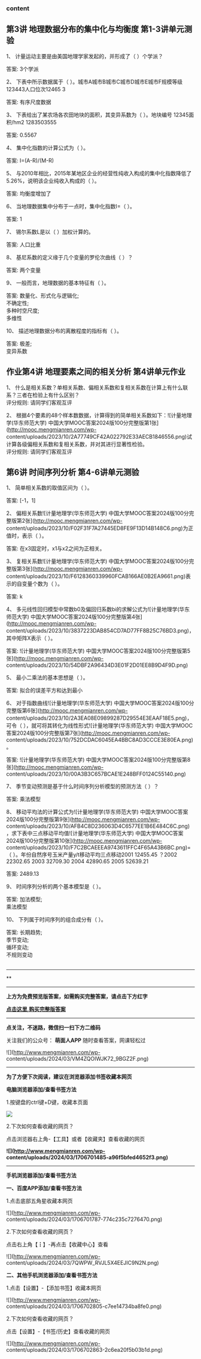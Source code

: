 ### content



## 第3讲 地理数据分布的集中化与均衡度 第1-3讲单元测验

1、 计量运动主要是由美国地理学家发起的，并形成了（ ）个学派？

答案: 3个学派

2、 下表中所示数据属于（ ）。城市A城市B城市C城市D城市E城市F规模等级123443人口位次12465 3

答案: 有序尺度数据

3、 下表给出了某农场各农田地块的面积，其变异系数为（ ）。地块编号 12345面积/hm2 1283503555

答案: 0.5567

4、 集中化指数的计算公式为（ ）。

答案: I=(A-R)/(M-R)

5、 与2010年相比，2015年某地区企业的经营性纯收入构成的集中化指数降低了5.26%，说明该企业纯收入构成的（ ）。

答案: 均衡度增加了

6、 当地理数据集中分布于一点时，集中化指数I=（ ）。

答案: 1

7、 锡尔系数L是以（ ）加权计算的。

答案: 人口比重

8、 基尼系数的定义缘于几个变量的罗伦次曲线（ ）？

答案: 两个变量

9、 一般而言，地理数据的基本特征有（ ）。

答案: 数量化、形式化与逻辑化;  
不确定性;  
多种时空尺度;  
多维性

10、 描述地理数据分布的离散程度的指标有（ ）。

答案: 极差;  
变异系数

## 作业第4讲 地理要素之间的相关分析 第4讲单元作业

1、 什么是相关系数？单相关系数、偏相关系数和复相关系数在计算上有什么联系？三者在检验上有什么区别？  
评分规则: 请同学们客观互评

2、 根据4个要素的48个样本数数据，计算得到的简单相关系数如下：![计量地理学\(华东师范大学\)
中国大学MOOC答案2024版100分完整版第1张](http://mooc.mengmianren.com/wp-
content/uploads/2023/10/2A77749CF42A022792E33AECB1846556.png)试计算各级偏相关系数和复相关系数，并对其进行显著性检验。  
评分规则: 请同学们客观互评

##

## 第6讲 时间序列分析 第4-6讲单元测验

1、 简单相关系数的取值区间为（ ）。

答案: [-1，1]

2、 偏相关系数![计量地理学\(华东师范大学\)
中国大学MOOC答案2024版100分完整版第2张](http://mooc.mengmianren.com/wp-
content/uploads/2023/10/F02F31F7A27445ED8FE9F13D14B148C6.png)为正值时，表示（ ）。

答案: 在x3固定时，x1与x2之间为正相关。

3、 复相关系数![计量地理学\(华东师范大学\)
中国大学MOOC答案2024版100分完整版第3张](http://mooc.mengmianren.com/wp-
content/uploads/2023/10/F6128360339960FCAB166AE0B2EA9661.png)表示的自变量个数为（ ）。

答案: k

4、 多元线性回归模型中常数b0及偏回归系数bi的求解公式为![计量地理学\(华东师范大学\)
中国大学MOOC答案2024版100分完整版第4张](http://mooc.mengmianren.com/wp-
content/uploads/2023/10/3837223DAB854CD7AD77FF8B25C76BD3.png)，其中矩阵X表示（ ）。

答案: ![计量地理学\(华东师范大学\)
中国大学MOOC答案2024版100分完整版第5张](http://mooc.mengmianren.com/wp-
content/uploads/2023/10/54DBF2A96434D3E01F2D01EE8B9D4F9D.png)

5、 最小二乘法的基本思想是（ ）。

答案: 拟合的误差平方和达到最小

6、 对于指数曲线![计量地理学\(华东师范大学\)
中国大学MOOC答案2024版100分完整版第6张](http://mooc.mengmianren.com/wp-
content/uploads/2023/10/2A3EA08E09899287D29554E3EAAF18E5.png)，可令（
），就可将其转化为线性形式![计量地理学\(华东师范大学\)
中国大学MOOC答案2024版100分完整版第7张](http://mooc.mengmianren.com/wp-
content/uploads/2023/10/752DCDAC6045EA4BBC8AD3CCCE3E80EA.png)。

答案: ![计量地理学\(华东师范大学\)
中国大学MOOC答案2024版100分完整版第8张](http://mooc.mengmianren.com/wp-
content/uploads/2023/10/00A3B3C657BCAE1E248BFF0124C55140.png)

7、 季节变动预测是基于什么时间序列分析模型的预测方法（ ）？

答案: 乘法模型

8、 移动平均法的计算公式为![计量地理学\(华东师范大学\)
中国大学MOOC答案2024版100分完整版第9张](http://mooc.mengmianren.com/wp-
content/uploads/2023/10/AFB4C8D236063D4C6577EE1B6E484C6C.png)，求下表中三点移动平均值![计量地理学\(华东师范大学\)
中国大学MOOC答案2024版100分完整版第10张](http://mooc.mengmianren.com/wp-
content/uploads/2023/10/F7C2BCAEEEA9743611FFC4F65A43B6BC.png)=（
）。年份自然序号玉米产量y/t移动平均三点移动2001 12455.45 ？2002 22302.65 2003 32709.30 2004
42890.65 2005 52639.21

答案: 2489.13

9、 时间序列分析的两个基本模型是（ ）。

答案: 加法模型;  
乘法模型

10、 下列属于时间序列的组合成分有（ ）。

答案: 长期趋势;  
季节变动;  
循环变动;  
不规则变动

##

* * *

**

* * *

**上方为免费预览版答案，如需购买完整答案，请点击下方红字**

[**点击这里,购买完整版答案**](http://mooc.mengmianren.com/mooc/44490.html)

* * *

**点关注，不迷路，微信扫一扫下方二维码**

关注我们的公众号： **萌面人APP** 随时查看答案，网课轻松过

![](http://www.mengmianren.com/wp-
content/uploads/2024/03/VM4ZQOIWJK72_9BGZ2F.png)

* * *

**为了方便下次阅读，建议在浏览器添加书签收藏本网页**

**电脑浏览器添加/查看书签方法**

1.按键盘的ctrl键+D键，收藏本页面

![](http://www.mengmianren.com/wp-content/uploads/2024/03/AF9T_JKKHAJN.png)

2.下次如何查看收藏的网页？

点击浏览器右上角-【工具】或者【收藏夹】查看收藏的网页

**![](http://www.mengmianren.com/wp-
content/uploads/2024/03/1706701485-a96f5bfed4652f3.png)**

* * *

**手机浏览器添加/查看书签方法**

**一、百度APP添加/查看书签方法**

1.点击底部五角星收藏本网页

![](http://www.mengmianren.com/wp-
content/uploads/2024/03/1706701787-774c235c7276470.png)

2.下次如何查看收藏的网页？

点击右上角【┇】-再点击【收藏中心】查看

![](http://www.mengmianren.com/wp-
content/uploads/2024/03/7QWPW_RVJL5X4EEJIC9N2N.png)

**二、其他手机浏览器添加/查看书签方法**

1.点击【设置】-【添加书签】收藏本网页

![](http://www.mengmianren.com/wp-
content/uploads/2024/03/1706702805-c7ee14734ba8fe0.png)

2.下次如何查看收藏的网页？

点击【设置】-【书签/历史】查看收藏的网页

![](http://www.mengmianren.com/wp-
content/uploads/2024/03/1706702863-2c6ea20f5b03b1d.png)

